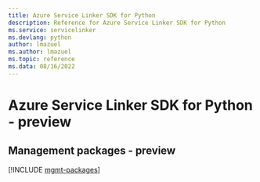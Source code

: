 ```yaml
---
title: Azure Service Linker SDK for Python
description: Reference for Azure Service Linker SDK for Python
ms.service: servicelinker
ms.devlang: python
author: lmazuel
ms.author: lmazuel
ms.topic: reference
ms.data: 08/16/2022
---
```

# Azure Service Linker SDK for Python - preview

## Management packages - preview
[!INCLUDE [mgmt-packages](service-linker-mgmt-index.md)]